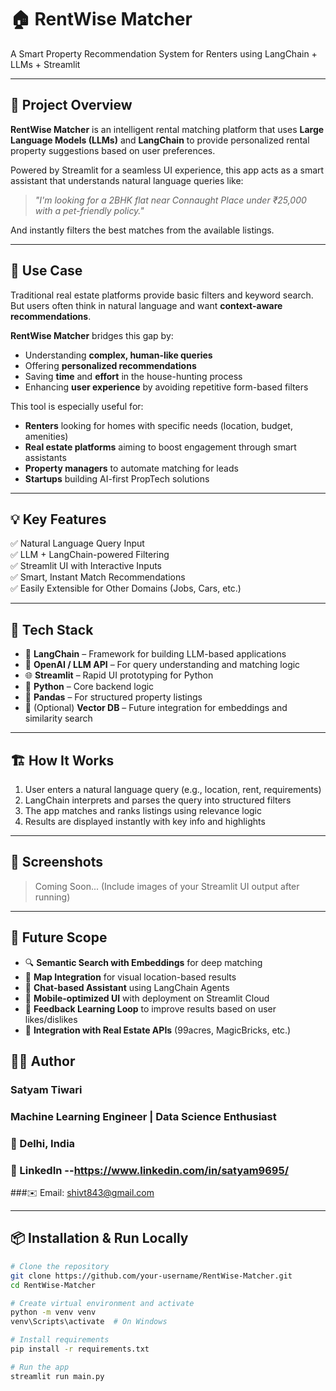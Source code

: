 # 🏠 RentWise Matcher

A Smart Property Recommendation System for Renters using LangChain + LLMs + Streamlit

---

## 🚀 Project Overview

**RentWise Matcher** is an intelligent rental matching platform that uses **Large Language Models (LLMs)** and **LangChain** to provide personalized rental property suggestions based on user preferences.

Powered by Streamlit for a seamless UI experience, this app acts as a smart assistant that understands natural language queries like:

> _"I'm looking for a 2BHK flat near Connaught Place under ₹25,000 with a pet-friendly policy."_

And instantly filters the best matches from the available listings.

---

## 📌 Use Case

Traditional real estate platforms provide basic filters and keyword search. But users often think in natural language and want **context-aware recommendations**.

**RentWise Matcher** bridges this gap by:

- Understanding **complex, human-like queries**
- Offering **personalized recommendations**
- Saving **time** and **effort** in the house-hunting process
- Enhancing **user experience** by avoiding repetitive form-based filters

This tool is especially useful for:

- **Renters** looking for homes with specific needs (location, budget, amenities)
- **Real estate platforms** aiming to boost engagement through smart assistants
- **Property managers** to automate matching for leads
- **Startups** building AI-first PropTech solutions

---

## 💡 Key Features

✅ Natural Language Query Input  
✅ LLM + LangChain-powered Filtering  
✅ Streamlit UI with Interactive Inputs  
✅ Smart, Instant Match Recommendations  
✅ Easily Extensible for Other Domains (Jobs, Cars, etc.)

---

## 🧠 Tech Stack

- 🧠 **LangChain** – Framework for building LLM-based applications  
- 💬 **OpenAI / LLM API** – For query understanding and matching logic  
- 🌐 **Streamlit** – Rapid UI prototyping for Python  
- 🐍 **Python** – Core backend logic  
- 📄 **Pandas** – For structured property listings  
- 🏡 (Optional) **Vector DB** – Future integration for embeddings and similarity search

---

## 🏗️ How It Works

1. User enters a natural language query (e.g., location, rent, requirements)
2. LangChain interprets and parses the query into structured filters
3. The app matches and ranks listings using relevance logic
4. Results are displayed instantly with key info and highlights

---

## 📸 Screenshots

> Coming Soon... (Include images of your Streamlit UI output after running)

---

## 🔮 Future Scope

- 🔍 **Semantic Search with Embeddings** for deep matching
- 📍 **Map Integration** for visual location-based results
- 💬 **Chat-based Assistant** using LangChain Agents
- 📱 **Mobile-optimized UI** with deployment on Streamlit Cloud
- 🔁 **Feedback Learning Loop** to improve results based on user likes/dislikes
- 🔗 **Integration with Real Estate APIs** (99acres, MagicBricks, etc.)

## 🧑‍💻 Author
### Satyam Tiwari
### Machine Learning Engineer | Data Science Enthusiast
### 📍 Delhi, India
### 🔗 LinkedIn --https://www.linkedin.com/in/satyam9695/
###✉️ Email: shivt843@gmail.com

---

## 📦 Installation & Run Locally

```bash
# Clone the repository
git clone https://github.com/your-username/RentWise-Matcher.git
cd RentWise-Matcher

# Create virtual environment and activate
python -m venv venv
venv\Scripts\activate  # On Windows

# Install requirements
pip install -r requirements.txt

# Run the app
streamlit run main.py


